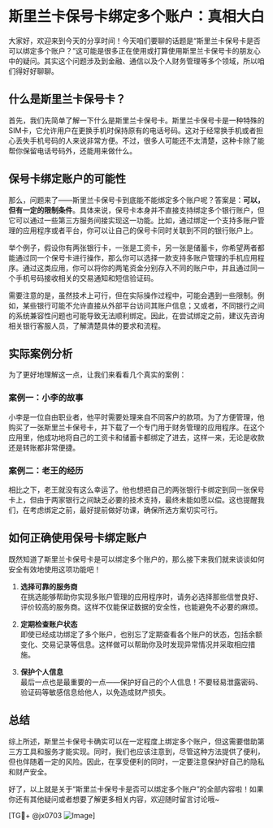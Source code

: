 # 斯里兰卡保号卡绑定多个账户：真相大白

大家好，欢迎来到今天的分享时间！今天咱们要聊的话题是“斯里兰卡保号卡是否可以绑定多个账户？”这可能是很多正在使用或打算使用斯里兰卡保号卡的朋友心中的疑问。其实这个问题涉及到金融、通信以及个人财务管理等多个领域，所以咱们得好好聊聊。

## 什么是斯里兰卡保号卡？

首先，我们先简单了解一下什么是斯里兰卡保号卡。斯里兰卡保号卡是一种特殊的SIM卡，它允许用户在更换手机时保持原有的电话号码。这对于经常换手机或者担心丢失手机号码的人来说非常方便。不过，很多人可能还不太清楚，这种卡除了能帮你保留电话号码外，还能用来做什么。

## 保号卡绑定账户的可能性

那么，问题来了——斯里兰卡保号卡到底能不能绑定多个账户呢？答案是：**可以，但有一定的限制条件**。具体来说，保号卡本身并不直接支持绑定多个银行账户，但它可以通过一些第三方服务间接实现这一功能。比如，通过绑定一个支持多账户管理的应用程序或者平台，你可以让自己的保号卡同时关联到不同的银行账户上。

举个例子，假设你有两张银行卡，一张是工资卡，另一张是储蓄卡，你希望两者都能通过同一个保号卡进行操作，那么你可以选择一款支持多账户管理的手机应用程序。通过这类应用，你可以将你的两笔资金分别存入不同的账户中，并且通过同一个手机号码接收相关的交易通知和短信验证码。

需要注意的是，虽然技术上可行，但在实际操作过程中，可能会遇到一些限制。例如，某些银行可能不允许直接从外部平台访问其账户信息；又或者，不同银行之间的系统兼容性问题也可能导致无法顺利绑定。因此，在尝试绑定之前，建议先咨询相关银行客服人员，了解清楚具体的要求和流程。

## 实际案例分析

为了更好地理解这一点，让我们来看看几个真实的案例：

### 案例一：小李的故事
小李是一位自由职业者，他平时需要处理来自不同客户的款项。为了方便管理，他购买了一张斯里兰卡保号卡，并下载了一个专门用于财务管理的应用程序。在这个应用里，他成功地将自己的工资卡和储蓄卡都绑定了进去，这样一来，无论是收款还是转账都非常便捷。

### 案例二：老王的经历
相比之下，老王就没有这么幸运了。他也想把自己的两张银行卡绑定到同一张保号卡上，但由于两家银行之间缺乏必要的技术支持，最终未能如愿以偿。这也提醒我们，在考虑绑定之前，最好提前做好功课，确保所选方案切实可行。

## 如何正确使用保号卡绑定账户

既然知道了斯里兰卡保号卡是可以绑定多个账户的，那么接下来我们就来谈谈如何安全有效地使用这项功能吧！

1. **选择可靠的服务商**  
   在挑选能够帮助你实现多账户管理的应用程序时，请务必选择那些信誉良好、评价较高的服务商。这样不仅能保证数据的安全性，也能避免不必要的麻烦。

2. **定期检查账户状态**  
   即使已经成功绑定了多个账户，也别忘了定期查看各个账户的状态，包括余额变化、交易记录等信息。这样做可以帮助你及时发现异常情况并采取相应措施。

3. **保护个人信息**  
   最后一点也是最重要的一点——保护好自己的个人信息！不要轻易泄露密码、验证码等敏感信息给他人，以免造成财产损失。

## 总结

综上所述，斯里兰卡保号卡确实可以在一定程度上绑定多个账户，但这需要借助第三方工具和服务才能实现。同时，我们也应该注意到，尽管这种方法提供了便利，但也伴随着一定的风险。因此，在享受便利的同时，一定要注意保护好自己的隐私和财产安全。

好了，以上就是关于“斯里兰卡保号卡是否可以绑定多个账户”的全部内容啦！如果你还有其他疑问或者想要了解更多相关内容，欢迎随时留言讨论哦~

[TG💪+ @jx0703 ![Image](https://github.com/user-attachments/assets/dbca1d08-cadb-493c-b0ec-ad6f7a83f270)]